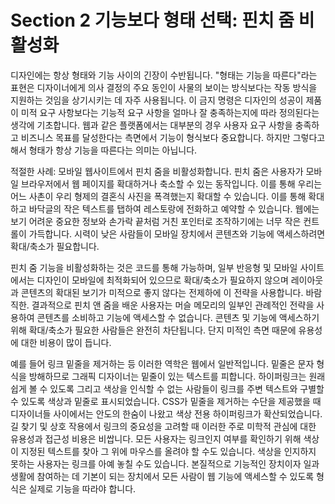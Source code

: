 # Section 2 기능보다 형태 선택: 핀치 줌 비활성화

디자인에는 항상 형태와 기능 사이의 긴장이 수반됩니다. "형태는 기능을 따른다"라는 표현은 디자이너에게 의사 결정의 주요 동인이 사물의 보이는 방식보다는 작동 방식을 지원하는 것임을 상기시키는 데 자주 사용됩니다. 이 금지 명령은 디자인의 성공이 제품이 미적 요구 사항보다는 기능적 요구 사항을 얼마나 잘 충족하는지에 따라 정의된다는 생각에 기초합니다. 웹과 같은 플랫폼에서는 대부분의 경우 사용자 요구 사항을 충족하고 비즈니스 목표를 달성한다는 측면에서 기능이 형식보다 중요합니다. 하지만 그렇다고 해서 형태가 항상 기능을 따른다는 의미는 아닙니다.

적절한 사례: 모바일 웹사이트에서 핀치 줌을 비활성화합니다. 핀치 줌은 사용자가 모바일 브라우저에서 웹 페이지를 확대하거나 축소할 수 있는 동작입니다. 이를 통해 우리는 어느 사촌이 우리 형제의 결혼식 사진을 폭격했는지 확대할 수 있습니다. 이를 통해 확대하고 바닥글의 작은 텍스트를 탭하여 레스토랑에 전화하고 예약할 수 있습니다. 웹에는 보기 어려운 중요한 정보와 손가락 끝처럼 거친 포인터로 조작하기에는 너무 작은 컨트롤이 가득합니다. 시력이 낮은 사람들이 모바일 장치에서 콘텐츠와 기능에 액세스하려면 확대/축소가 필요합니다.

핀치 줌 기능을 비활성화하는 것은 코드를 통해 가능하며, 일부 반응형 및 모바일 사이트에서는 디자인이 모바일에 최적화되어 있으므로 확대/축소가 필요하지 않으며 레이아웃과 콘텐츠의 확대된 보기가 미적으로 좋지 않다는 전제하에 이 전략을 사용합니다. 바람직한. 결과적으로 핀치 앤 줌을 배운 사용자는 머슬 메모리의 일부인 관례적인 전략을 사용하여 콘텐츠를 소비하고 기능에 액세스할 수 없습니다. 콘텐츠 및 기능에 액세스하기 위해 확대/축소가 필요한 사람들은 완전히 차단됩니다. 단지 미적인 측면 때문에 유용성에 대한 비용이 많이 듭니다.

예를 들어 링크 밑줄을 제거하는 등 이러한 역학은 웹에서 일반적입니다. 밑줄은 문자 형식을 방해하므로 그래픽 디자이너는 밑줄이 있는 텍스트를 피합니다. 하이퍼링크는 원래 쉽게 볼 수 있도록 그리고 색상을 인식할 수 없는 사람들이 링크를 주변 텍스트와 구별할 수 있도록 색상과 밑줄로 표시되었습니다. CSS가 밑줄을 제거하는 수단을 제공했을 때 디자이너들 사이에서는 안도의 한숨이 나왔고 색상 전용 하이퍼링크가 확산되었습니다. 길 찾기 및 상호 작용에서 링크의 중요성을 고려할 때 이러한 주로 미학적 관심에 대한 유용성과 접근성 비용은 비쌉니다. 모든 사용자는 링크인지 여부를 확인하기 위해 색상이 지정된 텍스트를 찾아 그 위에 마우스를 올려야 할 수도 있습니다. 색상을 인지하지 못하는 사용자는 링크를 아예 놓칠 수도 있습니다. 본질적으로 기능적인 장치이자 일과 생활에 참여하는 데 기본이 되는 장치에서 모든 사람이 웹 기능에 액세스할 수 있도록 형식은 실제로 기능을 따라야 합니다.
